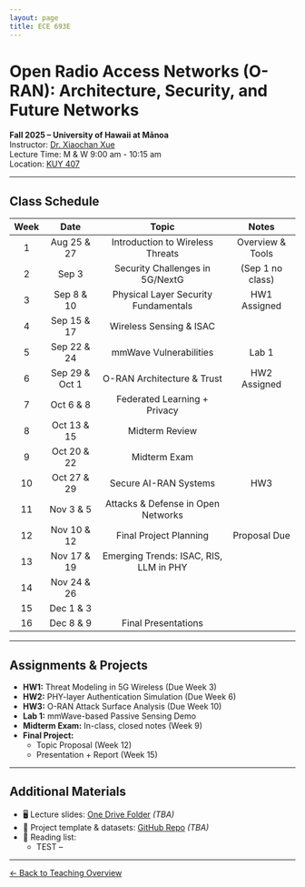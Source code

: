 ```yaml
---
layout: page
title: ECE 693E 
---
```


# Open Radio Access Networks (O-RAN): Architecture, Security, and Future Networks
**Fall 2025 – University of Hawaii at Mānoa**  
Instructor: [Dr. Xiaochan Xue](https://xueshannon.github.io/)  
Lecture Time:  M & W  9:00 am - 10:15 am  
Location: [KUY 407](https://manoa.hawaii.edu/campus-environments/kuykendall-hall/)

---

## Class Schedule

<div markdown="1" style="font-size: 13px;">

| Week |       Date       |                 Topic                   |       Notes       |
|:--:|:------------:|:---------------------------------------:|:-----------------:|
| 1  | Aug 25 & 27   | Introduction to Wireless Threats        | Overview & Tools  |
| 2  | Sep 3         | Security Challenges in 5G/NextG         | (Sep 1 no class)  |
| 3  | Sep 8 & 10    | Physical Layer Security Fundamentals    | HW1 Assigned      |
| 4  | Sep 15 & 17   | Wireless Sensing & ISAC                 |                   |
| 5  | Sep 22 & 24   | mmWave Vulnerabilities                  | Lab 1             |
| 6  | Sep 29 & Oct 1| O-RAN Architecture & Trust              | HW2 Assigned      |
| 7  | Oct 6 & 8     | Federated Learning + Privacy            |                   |
| 8  | Oct 13 & 15   | Midterm Review                          |                   |
| 9  | Oct 20 & 22   | Midterm Exam                            |                   |
| 10 | Oct 27 & 29   | Secure AI-RAN Systems                   | HW3               |
| 11 | Nov 3 & 5     | Attacks & Defense in Open Networks      |                   |
| 12 | Nov 10 & 12   | Final Project Planning                  | Proposal Due      |
| 13 | Nov 17 & 19   | Emerging Trends: ISAC, RIS, LLM in PHY  |                   |
| 14 | Nov 24 & 26   |                                         |                   |
| 15 | Dec 1 & 3     |                                         |                   |
| 16 | Dec 8 & 9     | Final Presentations                     |                   |

</div>

---

## Assignments & Projects

- **HW1:** Threat Modeling in 5G Wireless (Due Week 3)  
- **HW2:** PHY-layer Authentication Simulation (Due Week 6)  
- **HW3:** O-RAN Attack Surface Analysis (Due Week 10)  
- **Lab 1:** mmWave-based Passive Sensing Demo  
- **Midterm Exam:** In-class, closed notes (Week 9)  
- **Final Project:**  
  - Topic Proposal (Week 12)  
  - Presentation + Report (Week 15)

---

## Additional Materials

- 🖥️ Lecture slides: [One Drive Folder](#) *(TBA)*  
- 📁 Project template & datasets: [GitHub Repo](#) *(TBA)*  
- 📖 Reading list:
  - TEST – 

---

[← Back to Teaching Overview](../teaching.md)